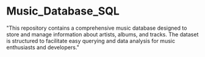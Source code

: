 # Music_Database_SQL
"This repository contains a comprehensive music database designed to store and manage information about artists, albums, and tracks. The dataset is structured to facilitate easy querying and data analysis for music enthusiasts and developers."

